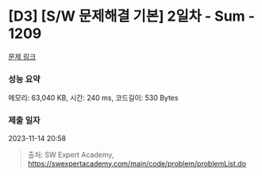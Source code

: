 # [D3] [S/W 문제해결 기본] 2일차 - Sum - 1209 

[문제 링크](https://swexpertacademy.com/main/code/problem/problemDetail.do?contestProbId=AV13_BWKACUCFAYh) 

### 성능 요약

메모리: 63,040 KB, 시간: 240 ms, 코드길이: 530 Bytes

### 제출 일자

2023-11-14 20:58



> 출처: SW Expert Academy, https://swexpertacademy.com/main/code/problem/problemList.do